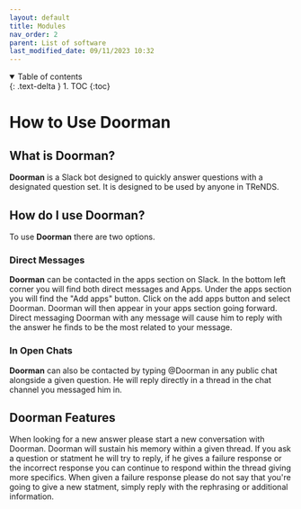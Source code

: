 ```yaml
---
layout: default
title: Modules
nav_order: 2
parent: List of software
last_modified_date: 09/11/2023 10:32
---
```

<details open markdown="block">
  <summary>
    Table of contents
  </summary>
  {: .text-delta }
1. TOC
{:toc}
</details>

# How to Use Doorman
## What is Doorman?
**Doorman** is a Slack bot designed to quickly answer questions with a designated question set. It is designed to be used by anyone in TReNDS.
## How do I use Doorman?
To use **Doorman** there are two options.
### Direct Messages
**Doorman** can be contacted in the apps section on Slack. In the bottom left corner you will find both direct messages and Apps. Under the apps section you will find the "Add apps" button. Click on the add apps button and select Doorman. Doorman will then appear in your apps section going forward. Direct messaging Doorman with any message will cause him to reply with the answer he finds to be the most related to your message.
### In Open Chats
**Doorman** can also be contacted by typing @Doorman in any public chat alongside a given question. He will reply directly in a thread in the chat channel you messaged him in.
## Doorman Features
When looking for a new answer please start a new conversation with Doorman. Doorman will sustain his memory within a given thread. If you ask a question or statment he will try to reply, if he gives a failure response or the incorrect response you can continue to respond within the thread giving more specifics. When given a failure response please do not say that you're going to give a new statment, simply reply with the rephrasing or additional information. 